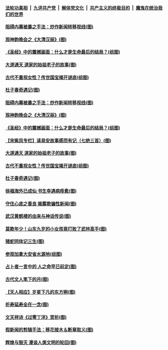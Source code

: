 

####  [法轮功真相](../../../../basic/blob/master/README.md?t=04091930) &nbsp;|&nbsp; [九评共产党](../../../../9ping.md/blob/master/README.md?t=04091930) &nbsp;|&nbsp; [解体党文化](../../../../jtdwh.md/blob/master/README.md?t=04091930)  &nbsp;|&nbsp; [共产主义的终极目的](../../../../gczydzjmd.md/blob/master/README.md?t=04091930) &nbsp;|&nbsp; [魔鬼在统治我们的世界](../../../../mgztzwmdsj.md/blob/master/README.md?t=04091930) 

#### [阻碍内幕被暴之手法：炒作新闻转移视线(图)](../pages/p7/928805.md?t=04091930) 

#### [观神韵晚会之《大清汉丽》(图)](../pages/p7/926207.md?t=04091930) 

#### [《圣经》中的震撼画面：什么才是生命最后的结局？(组图)](../pages/p7/928693.md?t=04091930) 

#### [大道通天 道家的始祖老子的故事(图)](../pages/p7/928809.md?t=04091930) 

#### [古代不重视女性？传世国宝揭开谜底(组图)](../pages/p7/928633.md?t=04091930) 

#### [杜子春奇遇记(图)](../pages/p7/928923.md?t=04091930) 

#### [阻碍内幕被暴之手法：炒作新闻转移视线(图)](../pages/p7/928805.md?t=04091930) 

#### [观神韵晚会之《大清汉丽》(图)](../pages/p7/926207.md?t=04091930) 

#### [《圣经》中的震撼画面：什么才是生命最后的结局？(组图)](../pages/p7/928693.md?t=04091930) 

#### [【宋紫凤专栏】读易安故事感而有记（七绝三首）(图)](../pages/p7/928924.md?t=04091930) 

#### [大道通天 道家的始祖老子的故事(图)](../pages/p7/928809.md?t=04091930) 

#### [古代不重视女性？传世国宝揭开谜底(组图)](../pages/p7/928633.md?t=04091930) 

#### [杜子春奇遇记(图)](../pages/p7/928923.md?t=04091930) 

#### [徐福海外已成仙 书生幸遇病痊愈(图)](../pages/p7/928788.md?t=04091930) 

#### [守住心底之善良 揭露欺骗性新闻(图)](../pages/p7/928584.md?t=04091930) 

#### [武汉黄鹤楼的由来与神话传说(图)](../pages/p7/928819.md?t=04091930) 

#### [莫欺年少！山东九岁的小女孩竟打败了武林高手(图)](../pages/p7/928619.md?t=04091930) 

#### [猪蛇同体记三生(图)](../pages/p7/928272.md?t=04091930) 

#### [参观加拿大安省水源地(组图)](../pages/p7/928259.md?t=04091930) 

#### [占卜者一言中的 人之命早已前定(图)](../pages/p7/928517.md?t=04091930) 

#### [古代文人笔下的月(图)](../pages/p7/928361.md?t=04091930) 

#### [【天人相应】岁星下凡的东方朔(图)](../pages/p7/928270.md?t=04091930) 

#### [折寿延寿全在一念(图)](../pages/p7/928271.md?t=04091930) 

#### [文天祥诗《过零丁洋》赏析(图)](../pages/p7/928360.md?t=04091930) 

#### [假新闻的剪辑手法：移花接木＆断章取义(图)](../pages/p7/928568.md?t=04091930) 

#### [辉煌与毁灭 漫谈人类文明的轮回(图)](../pages/p7/928269.md?t=04091930) 

